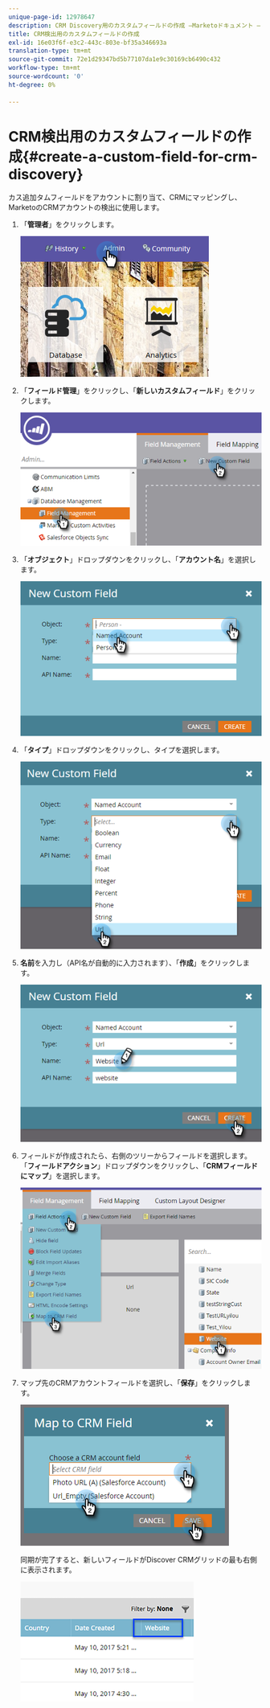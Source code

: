 ```yaml
---
unique-page-id: 12978647
description: CRM Discovery用のカスタムフィールドの作成 —Marketoドキュメント — 製品ドキュメント
title: CRM検出用のカスタムフィールドの作成
exl-id: 16e03f6f-e3c2-443c-803e-bf35a346693a
translation-type: tm+mt
source-git-commit: 72e1d29347bd5b77107da1e9c30169cb6490c432
workflow-type: tm+mt
source-wordcount: '0'
ht-degree: 0%

---
```


# CRM検出用のカスタムフィールドの作成{#create-a-custom-field-for-crm-discovery}

カス追加タムフィールドをアカウントに割り当て、CRMにマッピングし、MarketoのCRMアカウントの検出に使用します。

1. 「**管理者**」をクリックします。

   ![](assets/admin.png)

1. 「**フィールド管理**」をクリックし、「**新しいカスタムフィールド**」をクリックします。

   ![](assets/two-4.png)

1. 「**オブジェクト**」ドロップダウンをクリックし、「**アカウント名**」を選択します。

   ![](assets/three-3.png)

1. 「**タイプ**」ドロップダウンをクリックし、タイプを選択します。

   ![](assets/four-3.png)

1. **名前**&#x200B;を入力し（API名が自動的に入力されます）、「**作成**」をクリックします。

   ![](assets/five-3.png)

1. フィールドが作成されたら、右側のツリーからフィールドを選択します。 「**フィールドアクション**」ドロップダウンをクリックし、「**CRMフィールドにマップ**」を選択します。

   ![](assets/six-2.png)

1. マップ先のCRMアカウントフィールドを選択し、「**保存**」をクリックします。

   ![](assets/seven-1.png)

   同期が完了すると、新しいフィールドがDiscover CRMグリッドの最も右側に表示されます。

   ![](assets/eight.png)
